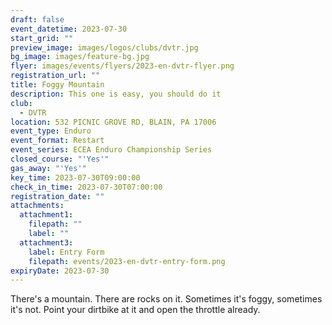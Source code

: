 ```yaml
---
draft: false
event_datetime: 2023-07-30
start_grid: ""
preview_image: images/logos/clubs/dvtr.jpg
bg_image: images/feature-bg.jpg
flyer: images/events/flyers/2023-en-dvtr-flyer.png
registration_url: ""
title: Foggy Mountain
description: This one is easy, you should do it
club:
  - DVTR
location: 532 PICNIC GROVE RD, BLAIN, PA 17006
event_type: Enduro
event_format: Restart
event_series: ECEA Enduro Championship Series
closed_course: "'Yes'"
gas_away: "'Yes'"
key_time: 2023-07-30T09:00:00
check_in_time: 2023-07-30T07:00:00
registration_date: ""
attachments:
  attachment1:
    filepath: ""
    label: ""
  attachment3:
    label: Entry Form
    filepath: events/2023-en-dvtr-entry-form.png
expiryDate: 2023-07-30
---
```


There's a mountain. There are rocks on it. Sometimes it's foggy, sometimes it's not. Point your dirtbike at it and open the throttle already.